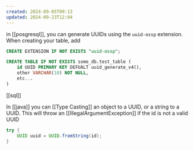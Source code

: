```yaml
---
created: 2024-09-05T09:13
updated: 2024-09-23T12:04
---
```

in [[posgresql]], you can generate UUIDs using the `uuid-ossp` extension. When creating your table, add 
```sql
CREATE EXTENSION IF NOT EXISTS "uuid-ossp";

CREATE TABLE IF NOT EXISTS some_db.test_table (
	id UUID PRIMARY KEY DEFUALT uuid_generate_v4(),
	other VARCHAR(10) NOT NULL,
	etc... 
)
```
[[sql]]

In [[java]] you can [[Type Casting]] an object to a UUID, or a string to a UUID. This will throw an [[IllegalArgumentException]] if the id is not a valid UUID
```java
try {
	UUID uuid = UUID.fromString(id);
}
```